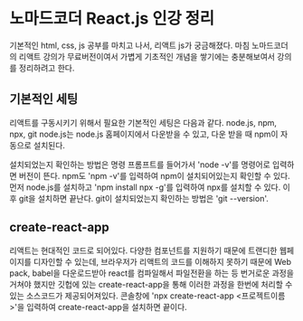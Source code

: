 # 노마드코더 React.js 인강 정리

기본적인 html, css, js 공부를 마치고 나서, 리액트 js가 궁금해졌다. 마침 노마드코더의 리액트 강의가 무료버전이여서
가볍게 기초적인 개념을 쌓기에는 충분해보여서 강의를 정리하려고 한다.

## 기본적인 세팅

리액트를 구동시키기 위해서 필요한 기본적인 세팅은 다음과 같다.
node.js, npm, npx, git
node.js는 node.js 홈페이지에서 다운받을 수 있고, 다운 받을 때 npm이 자동으로 설치된다.

설치되었는지 확인하는 방법은 명령 프롬프트를 들어가서 'node -v'를 명령어로 입력하면 버전이 뜬다.
npm도 'npm -v'를 입력하여 npm이 설치되어있는지 확인할 수 있다.
먼저 node.js를 설치하고 'npm install npx -g'를 입력하여 npx를 설치할 수 있다.
이후 git을 설치하면 끝난다. git이 설치되었는지 확인하는 방법은 'git --version'.



## create-react-app

리액트는 현대적인 코드로 되어있다. 다양한 컴포넌트를 지원하기 때문에 트랜디한 웹페이지를 디자인할 수 있는데,
브라우저가 리액트의 코드를 이해하지 못하기 때문에 Web pack, babel을 다운로드받아 react를 컴파일해서 파일전환을 하는 등
번거로운 과정을 거쳐야 했지만 깃헙에 있는 create-react-app을 통해 이러한 과정을 한번에 처리할 수 있는 소스코드가 제공되어져있다.
콘솔창에 'npx create-react-app <프로젝트이름>'을 입력하여 create-react-app을 설치하면 끝이다.